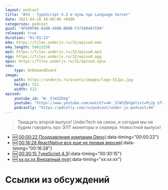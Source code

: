 ```yaml
---
layout: podcast
title: "#33 - TypeScript 4.3 и пупы про Language Server"
date: 2021-04-28 10:00:00 +0300
categories: podcast
guid: "4FD99F86-A108-480B-B00B-F37280467C0A"
released: true
duration: "01:01:23"
m4a: https://files.underjs.ru/32/episod.m4a
m4a_length: 59613258
mp3: https://files.underjs.ru/32/episod.mp3
ogg: https://files.underjs.ru/32/episod.ogg
opus: https://files.underjs.ru/32/episod.opus
seo:
    type: OnDemandEvent
image:
    path: https://underjs.ru/assets/images/logo-512px.jpg
    height: 512
    width: 512
episod:
    youtube_id: "W-_5lW3ZbVg"
    youtube: "https://www.youtube.com/watch?v=W-_5lW3ZbVg&list=PL2p_GfZz-_1OWXrKUZRBc8LzMz5FJNXW7"
    podcastly: "https://pdcstly.com/ru/podcast/under-js-podcast/44"
---
```


> Тридцать второй выпуск! UnderTech на связи, и сегодня мы не будем говорить про ЭЛТ мониторы и сервера. Новостной выпуск!

- 🆕 [00:00:22 Поздравления компании Deno](#){:data-timing="00:00:22"}
- 🆕 [00:16:28 ReactNative все еще не первая версия](#){:data-timing="00:16:28"}
- 🆕 [00:30:15 TypeScript 4.3](#){:data-timing="00:30:15"}
- 🆕 [xx:xx:xx Внезапный пуп](#){:data-timing="xx:xx:xx"}

# Ссылки из обсуждений

